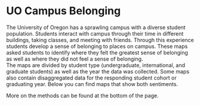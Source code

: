 # UO Campus Belonging    

The University of Oregon has a sprawling campus with a diverse student population. Students interact with campus through their time in different buildings, taking classes, and meeting with friends. 
Through this experience students develop a sense of belonging to places on campus. 
These maps asked students to identify where they felt the greatest sense of belonging as well as where they did not feel a sense of belonging.  
The maps are divided by student type (undergraduate, international, and graduate students) as well as the year the data was collected.
Some maps also contain disaggregated data for the responding student cohort or graduating year. Below you can find maps that show both sentiments. 

More on the methods can be found at the bottom of the page.